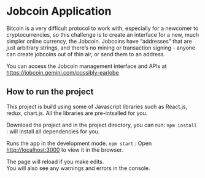 # Jobcoin Application
Bitcoin is a very difficult protocol to work with, especially for a newcomer to cryptocurrencies, so this challenge is to create an interface for a new, much simpler online currency, the Jobcoin.  Jobcoins have “addresses” that are just arbitrary strings, and there’s no mining or transaction signing - anyone can create jobcoins out of thin air, or send them to an address.

You can access the Jobcoin management interface and APIs at https://jobcoin.gemini.com/possibly-earlobe

## How to run the project

This project is build using some of Javascript libraries such as React.js, redux, chart.js. 
All the libraries are pre-intsalled for you. 

Download the project and in the project directory, you can run:
`npm install` : will install all dependencies for you.

Runs the app in the development mode.
`npm start` : Open [http://localhost:3000](http://localhost:3000) to view it in the browser.

The page will reload if you make edits.\
You will also see any warnings and errors in the console.